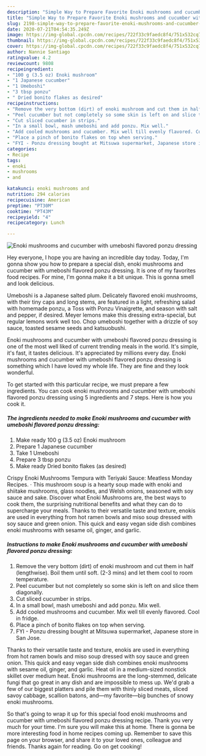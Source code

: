 ```yaml
---
description: "Simple Way to Prepare Favorite Enoki mushrooms and cucumber with umeboshi flavored ponzu dressing"
title: "Simple Way to Prepare Favorite Enoki mushrooms and cucumber with umeboshi flavored ponzu dressing"
slug: 2198-simple-way-to-prepare-favorite-enoki-mushrooms-and-cucumber-with-umeboshi-flavored-ponzu-dressing
date: 2020-07-21T04:54:35.249Z
image: https://img-global.cpcdn.com/recipes/722f33c9faedc8f4/751x532cq70/enoki-mushrooms-and-cucumber-with-umeboshi-flavored-ponzu-dressing-recipe-main-photo.jpg
thumbnail: https://img-global.cpcdn.com/recipes/722f33c9faedc8f4/751x532cq70/enoki-mushrooms-and-cucumber-with-umeboshi-flavored-ponzu-dressing-recipe-main-photo.jpg
cover: https://img-global.cpcdn.com/recipes/722f33c9faedc8f4/751x532cq70/enoki-mushrooms-and-cucumber-with-umeboshi-flavored-ponzu-dressing-recipe-main-photo.jpg
author: Nannie Santiago
ratingvalue: 4.2
reviewcount: 9808
recipeingredient:
- "100 g (3.5 oz) Enoki mushroom"
- "1 Japanese cucumber"
- "1 Umeboshi"
- "3 tbsp ponzu"
- " Dried bonito flakes as desired"
recipeinstructions:
- "Remove the very bottom (dirt) of enoki mushroom and cut them in half (lengthwise). Boil them until soft. (2-3 mins) and let them cool to room temperature."
- "Peel cucumber but not completely so some skin is left on and slice them diagonally."
- "Cut sliced cucumber in strips."
- "In a small bowl, mash umeboshi and add ponzu. Mix well."
- "Add cooled mushrooms and cucumber. Mix well till evenly flavored. Cool in fridge."
- "Place a pinch of bonito flakes on top when serving."
- "FYI - Ponzu dressing bought at Mitsuwa supermarket, Japanese store in San Jose."
categories:
- Recipe
tags:
- enoki
- mushrooms
- and

katakunci: enoki mushrooms and 
nutrition: 294 calories
recipecuisine: American
preptime: "PT30M"
cooktime: "PT43M"
recipeyield: "4"
recipecategory: Lunch

---
```



![Enoki mushrooms and cucumber with umeboshi flavored ponzu dressing](https://img-global.cpcdn.com/recipes/722f33c9faedc8f4/751x532cq70/enoki-mushrooms-and-cucumber-with-umeboshi-flavored-ponzu-dressing-recipe-main-photo.jpg)

Hey everyone, I hope you are having an incredible day today. Today, I'm gonna show you how to prepare a special dish, enoki mushrooms and cucumber with umeboshi flavored ponzu dressing. It is one of my favorites food recipes. For mine, I'm gonna make it a bit unique. This is gonna smell and look delicious.

Umeboshi is a Japanese salted plum. Delicately flavored enoki mushrooms, with their tiny caps and long stems, are featured in a light, refreshing salad with homemade ponzu, a Toss with Ponzu Vinaigrette, and season with salt and pepper, if desired. Meyer lemons make this dressing extra-special, but regular lemons work well too. Chop umeboshi together with a drizzle of soy sauce, toasted sesame seeds and katsuobushi.

Enoki mushrooms and cucumber with umeboshi flavored ponzu dressing is one of the most well liked of current trending meals in the world. It's simple, it's fast, it tastes delicious. It's appreciated by millions every day. Enoki mushrooms and cucumber with umeboshi flavored ponzu dressing is something which I have loved my whole life. They are fine and they look wonderful.


To get started with this particular recipe, we must prepare a few ingredients. You can cook enoki mushrooms and cucumber with umeboshi flavored ponzu dressing using 5 ingredients and 7 steps. Here is how you cook it.

<!--inarticleads1-->

##### The ingredients needed to make Enoki mushrooms and cucumber with umeboshi flavored ponzu dressing:

1. Make ready 100 g (3.5 oz) Enoki mushroom
1. Prepare 1 Japanese cucumber
1. Take 1 Umeboshi
1. Prepare 3 tbsp ponzu
1. Make ready  Dried bonito flakes (as desired)


Crispy Enoki Mushrooms Tempura with Teriyaki Sauce: Meatless Monday Recipes. · This mushroom soup is a hearty soup made with enoki and shiitake mushrooms, glass noodles, and Welsh onions, seasoned with soy sauce and sake. Discover what Enoki Mushrooms are, the best ways to cook them, the surprising nutritional benefits and what they can do to supercharge your meals. Thanks to their versatile taste and texture, enokis are used in everything from hot ramen bowls and miso soup dressed with soy sauce and green onion. This quick and easy vegan side dish combines enoki mushrooms with sesame oil, ginger, and garlic. 

<!--inarticleads2-->

##### Instructions to make Enoki mushrooms and cucumber with umeboshi flavored ponzu dressing:

1. Remove the very bottom (dirt) of enoki mushroom and cut them in half (lengthwise). Boil them until soft. (2-3 mins) and let them cool to room temperature.
1. Peel cucumber but not completely so some skin is left on and slice them diagonally.
1. Cut sliced cucumber in strips.
1. In a small bowl, mash umeboshi and add ponzu. Mix well.
1. Add cooled mushrooms and cucumber. Mix well till evenly flavored. Cool in fridge.
1. Place a pinch of bonito flakes on top when serving.
1. FYI - Ponzu dressing bought at Mitsuwa supermarket, Japanese store in San Jose.


Thanks to their versatile taste and texture, enokis are used in everything from hot ramen bowls and miso soup dressed with soy sauce and green onion. This quick and easy vegan side dish combines enoki mushrooms with sesame oil, ginger, and garlic. Heat oil in a medium-sized nonstick skillet over medium heat. Enoki mushrooms are the long-stemmed, delicate fungi that go great in any dish and are impossible to mess up. We&#39;d grab a few of our biggest platters and pile them with thinly sliced meats, sliced savoy cabbage, scallion batons, and—my favorite—big bunches of snowy enoki mushrooms. 

So that's going to wrap it up for this special food enoki mushrooms and cucumber with umeboshi flavored ponzu dressing recipe. Thank you very much for your time. I'm sure you will make this at home. There is gonna be more interesting food in home recipes coming up. Remember to save this page on your browser, and share it to your loved ones, colleague and friends. Thanks again for reading. Go on get cooking!
